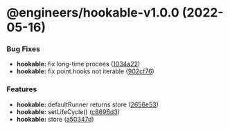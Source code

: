 # @engineers/hookable-v1.0.0 (2022-05-16)

### Bug Fixes

- **hookable:** fix long-time procees ([1034a22](https://github.com/eng-dibo/dibo/commit/1034a22e52a4d3883897768b44f0f17de532caf0))
- **hookable:** fix point.hooks not iterable ([902cf76](https://github.com/eng-dibo/dibo/commit/902cf7658afdaced0f616a7ba7d2a61bfb725e98))

### Features

- **hookable:** defaultRunner returns store ([2656e53](https://github.com/eng-dibo/dibo/commit/2656e53fcf050c05807581df2edf2f2d1d6e61b9))
- **hookable:** setLifeCycle() ([c8696d3](https://github.com/eng-dibo/dibo/commit/c8696d3308fad5197ee35a41161d11f5273a66de))
- **hookable:** store ([a50347d](https://github.com/eng-dibo/dibo/commit/a50347d56338a0226e06ffbdc4e48016f77f1a7c))
